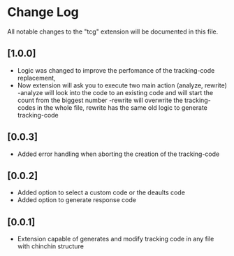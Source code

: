 # Change Log

All notable changes to the "tcg" extension will be documented in this file.

## [1.0.0]

- Logic was changed to improve the perfomance of the tracking-code replacement,
- Now extension will ask you to execute two main action (analyze, rewrite)
  -analyze will look into the code to an existing code and will start the count from the biggest number
  -rewrite will overwrite the tracking-codes in the whole file, rewrite has the same old logic to generate tracking-code

## [0.0.3]

- Added error handling when aborting the creation of the tracking-code

## [0.0.2]

- Added option to select a custom code or the deaults code
- Added option to generate response code

## [0.0.1]

- Extension capable of generates and modify tracking code in any file with chinchin structure
